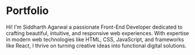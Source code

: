 # Portfolio 

Hi! I'm Siddharth Agarwal a passionate Front-End Developer dedicated to crafting beautiful, intuitive, and responsive web experiences.
              With expertise in modern web technologies like HTML, CSS, JavaScript, and frameworks like React, 
              I thrive on turning creative ideas into functional digital solutions.
